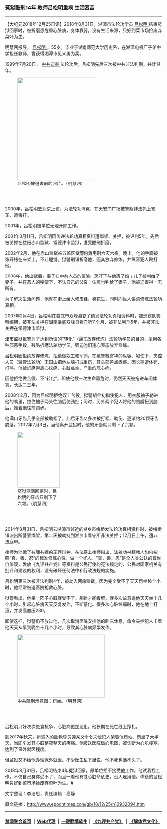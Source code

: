 ### 冤狱酷刑14年 教师吕松明重病 生活困苦
------------------------

<p>
 【大纪元2018年12月25日讯】2018年8月31日，湘潭市法轮功学员
 <a href="http://www.epochtimes.com/gb/tag/%E5%90%95%E6%9D%BE%E6%98%8E.html">
  吕松明
 </a>
 结束冤狱回家时，被折磨患危重心脏病，身体衰弱，没有生活来源，只好到菜市场捡废弃菜叶为生。
</p>
<p>
 明慧网报导，
 <a href="http://www.epochtimes.com/gb/tag/%E5%90%95%E6%9D%BE%E6%98%8E.html">
  吕松明
 </a>
 ，55岁，毕业于湖南师范大学历史系，在湘潭电机厂子弟中学担任教师，曾获得湘潭市见义勇为奖。
</p>
<p>
 1999年7月20日，
 <a href="http://www.epochtimes.com/gb/tag/%E4%B8%AD%E5%85%B1%E8%BF%AB%E5%AE%B3.html">
  中共迫害
 </a>
 法轮功后，吕松明先后三次被中共非法判刑，共计14年。
</p>
<figure class="wp-caption aligncenter" id="attachment_10932103" style="width: 250px">
 <a href="http://i.epochtimes.com/assets/uploads/2018/12/2014-9-22-minghui-persecution-lvsongming1.jpg">
  <img alt="" class="size-full wp-image-10932103" height="330" src="http://i.epochtimes.com/assets/uploads/2018/12/2014-9-22-minghui-persecution-lvsongming1.jpg" width="250"/>
 </a>
 <br/><figcaption class="wp-caption-text">
  吕松明被迫害前的照片。（明慧网）
 </figcaption><br/>
</figure><br/>
<p>
 2000年，吕松明去北京上访，为法轮功鸣冤，在天安门广场被警察非法抓上警车，遭毒打。
</p>
<p>
 2001年，吕松明被单位无理开除工作。
</p>
<p>
 2001年3月11日，吕松明因传递法轮功真相资料遭绑架、关押，被诬判5年，先后被关押在益阳赤山监狱、常德津市监狱，遭受酷刑折磨。
</p>
<p>
 2002年2月，他在赤山监狱被五监区狱警何勇用刑六天六夜。晚上，他的手脚被张开铐在床架上，不让睡觉。狱警刑讯折磨他，逼其放弃修炼，并纵容犯人殴打他。
</p>
<p>
 2006年，他出狱后，妻子在中共人员的蒙骗、恐吓下与他离了婚；儿子被判给了妻子，并在恶人的唆使下，不认自己的父亲；住房也判给了妻子，他被迫害得一无所有。
</p>
<p>
 为了解决生活问题，他就在街上给人修皮鞋，卖花生，同时向世人讲清修炼法轮功真相。
</p>
<p>
 2007年2月4日，吕松明在娄底市双峰县杏子铺发法轮功真相资料时，被巡逻队警察绑架，被非法关押在湖南娄底双峰县看守所11个月，被非法判刑5年，并被非法关押在常德津市监狱。
</p>
<p>
 津市监狱狱警为了达到所谓的“转化”（逼其放弃修炼）法轮功学员的目的，采用各种邪恶手段，残酷折磨法轮功学员，强迫他们违心表态放弃修炼。
</p>
<p>
 吕松明因拒绝放弃修炼，拒绝做奴工和军训，在狱警戴寄华的纵容、唆使下，夹控人员（监管法轮功）宋国山把他左脑打成重伤，其头部差点瘫痪。因长期遭体罚、打骂，他被折磨得患心绞痛、心脏痉挛、严重的冠心病。
</p>
<p>
 因他拒绝做苦役、不“转化”，即使他数十次生命垂危时，仍然天天被拖进车间体罚，长达二三年。
</p>
<p>
 2008年2月，因为吕松明拒绝奴工苦役，狱警胡金初指使犯人，用衣服袖子勒进他的嘴里，拉住袖子两头往脑后使劲扯；同时，另外两个犯人将他的胳膊扭到脑后，推着他往前跑步。
</p>
<p>
 他满口牙齿几乎全部被勒松了，此后牙齿又多次被打松、勒伤、逐渐约20颗牙齿脱落。2012年2月3日，当他离开监狱时，他的牙齿就只剩下了六颗。
</p>
<figure class="wp-caption aligncenter" id="attachment_10932110" style="width: 135px">
 <a href="http://i.epochtimes.com/assets/uploads/2018/12/2014-9-22-minghui-persecution-lvsongming2-ss.jpg">
  <img alt="" class="size-full wp-image-10932110" height="180" src="http://i.epochtimes.com/assets/uploads/2018/12/2014-9-22-minghui-persecution-lvsongming2-ss.jpg" width="135"/>
 </a>
 <br/><figcaption class="wp-caption-text">
  冤狱期满回家时，吕松明的牙齿只剩下了六颗。（明慧网）
 </figcaption><br/>
</figure><br/>
<p>
 2014年8月31日，吕松明去湘潭市邻近的湘乡市梅桥发法轮功真相资料时，被梅桥镇派出所警察绑架，第二天被劫持到湘乡市看守所非法关押；12月日上午，遭非法庭审。
</p>
<p>
 律师为他做了有理有据的无罪辩护。在法庭上律师指出，法轮功书籍教人如何按照“真、善、忍”的标准修炼心性，做一个好人。“真、善、忍”是全人类公认的普世价值观，发放《九评共产党》等资料是公民行使的宪法规定的、公民对国家机关有批评和建议的权利，没有破坏任何法律和行政法规的实施。
</p>
<p>
 吕松明第三次被非法判刑4年，被劫入网岭监狱。因为完全受不了天天罚坐16个小时，他经常被送医院抢救心脏。
</p>
<p>
 狱警看出，他坐一阵子心脏就受不了、躺卧才能缓解，就多次故意逼他天天坐十几个小时，引起心脏病天天反复发作，不断恶化。很多次心脏绞痛时，他在地上打滚，并发高血压230。
</p>
<p>
 即使这样，狱警仍不放过他，几次取消医院安排他的卧床休息，命令夹控犯人卡着他天天从早到晚坐十几个小时，导致其心脏病频繁发作。
</p>
<figure class="wp-caption aligncenter" id="attachment_10932114" style="width: 280px">
 <a href="http://i.epochtimes.com/assets/uploads/2018/12/2012-6-19-cmh-kuxingtu-23-ss.jpg">
  <img alt="" class="size-full wp-image-10932114" height="203" src="http://i.epochtimes.com/assets/uploads/2018/12/2012-6-19-cmh-kuxingtu-23-ss.jpg" width="280"/>
 </a>
 <br/><figcaption class="wp-caption-text">
  中共酷刑示意图：罚坐。（明慧网）
 </figcaption><br/>
</figure><br/>
<p>
 吕松明只好次次绝食抗争，心脏病更加恶化，他长期在死亡线上挣扎。
</p>
<p>
 到2017年秋天，新调入的副教导员谭某又命令夹控犯人架着他罚站、罚坐了大半天，当即引发其心脏整夜整天的疼痛。他被送医院做心电图，被诊断为心肌梗塞，达到了保外就医程度。
</p>
<p>
 但监狱又不给他办理保外就医。不少医生私下里说，他不死也活不久了。
</p>
<p>
 2018年8月31日，吕松明结束4年冤狱回家，原单位拒不接受他工作。他试着找工作，不仅自己身体受不了，而且一看他有过心脏命危史，没人雇用他。体衰的吕松明只好到菜市场捡废弃菜叶为生。#
</p>
<p>
 文字整理：李洁思，责任编辑：高静
</p>

原文链接：http://www.epochtimes.com/gb/18/12/25/n10932094.htm


------------------------
#### [禁闻聚合首页](https://github.com/gfw-breaker/banned-news/blob/master/README.md) &nbsp;|&nbsp; [Web代理](https://github.com/gfw-breaker/open-proxy/blob/master/README.md) &nbsp;|&nbsp; [一键翻墙软件](https://github.com/gfw-breaker/nogfw/blob/master/README.md) &nbsp;|&nbsp; [《九评共产党》](https://github.com/gfw-breaker/9ping.md/blob/master/README.md#九评之一评共产党是什么) &nbsp;|&nbsp; [《解体党文化》](https://github.com/gfw-breaker/jtdwh.md/blob/master/README.md#绪论)